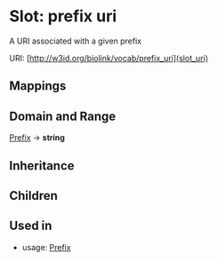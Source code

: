 # Slot: prefix uri


A URI associated with a given prefix

URI: [http://w3id.org/biolink/vocab/prefix_uri](slot_uri)
## Mappings

## Domain and Range

[Prefix](Prefix.md) -> **string**
## Inheritance

## Children

## Used in

 *  usage: [Prefix](Prefix.md)
